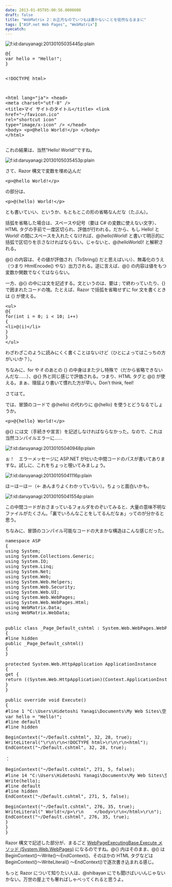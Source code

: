 ```yaml
---
date: 2013-01-05T05:00:56.0000000
draft: false
title: "WebMatrix 2：お正月なのでいつもは書かないことを徒然なるままに"
tags: ["ASP.net Web Pages", "WebMatrix"]
eyecatch: 
---
```

<p><span itemscope itemtype="http://schema.org/Photograph"><img src="20130105035445.png" alt="f:id:daruyanagi:20130105035445p:plain" title="f:id:daruyanagi:20130105035445p:plain" class="hatena-fotolife" itemprop="image"></span></p>
<pre class="code lang-cs" data-lang="cs" data-unlink>@{
var hello = <span class="synConstant">&quot;Hello!&quot;</span>;
}

&lt;!DOCTYPE html&gt;

&lt;html lang=<span class="synConstant">&quot;ja&quot;</span>&gt;
&lt;head&gt;
&lt;meta charset=<span class="synConstant">&quot;utf-8&quot;</span> /&gt;
&lt;title&gt;マイ サイトのタイトル&lt;/title&gt;
&lt;link href=<span class="synConstant">&quot;~/favicon.ico&quot;</span> rel=<span class="synConstant">&quot;shortcut icon&quot;</span> type=<span class="synConstant">&quot;image/x-icon&quot;</span> /&gt;
&lt;/head&gt;
&lt;body&gt;
&lt;p&gt;@hello World!&lt;/p&gt;
&lt;/body&gt;
&lt;/html&gt;
</pre><p>これの結果は、当然“Hello! World!”ですね。</p><p><span itemscope itemtype="http://schema.org/Photograph"><img src="20130105035453.png" alt="f:id:daruyanagi:20130105035453p:plain" title="f:id:daruyanagi:20130105035453p:plain" class="hatena-fotolife" itemprop="image"></span></p><p>さて、Razor 構文で変数を埋め込んだ</p>
<pre class="code lang-cs" data-lang="cs" data-unlink>&lt;p&gt;@hello World!&lt;/p&gt;
</pre><p>の部分は、</p>
<pre class="code lang-cs" data-lang="cs" data-unlink>&lt;p&gt;@(hello) World!&lt;/p&gt;
</pre><p>とも書いていい、というか、もともとこの形の省略なんだな（たぶん）。</p><p>括弧を省略した場合は、スペースや記号（要は C# の変数に使えない文字）、HTML タグの手前で一度区切られ、評価が行われる。だから、もし Hello! と World! の間にスペースを入れたくなければ、@(hello)World! と書いて明示的に括弧で区切りを示さなければならない。じゃないと、@(helloWorld)! と解釈される。</p><p>@() の内容は、その値が評価され（ToString() だと思えばいい）、無毒化のうえ（つまり HtmlEncode() やな）出力される。逆に言えば、@() の内容は値をもつ変数か関数でなくてはならない。</p><p>一方、@{} の中には文を記述する。文というのは、要は ; で終わっていたり、{} で囲まれたコードの塊。たとえば、Razor で括弧を省略せずに for 文を書くときは {} が使える。</p>
<pre class="code lang-cs" data-lang="cs" data-unlink>&lt;ul&gt;
@{
<span class="synStatement">for</span>(<span class="synType">int</span> i = <span class="synConstant">0</span>; i &lt; <span class="synConstant">10</span>; i++)
{
&lt;li&gt;@(i)&lt;/li&gt;
}
}
&lt;/ul&gt;
</pre><p>わざわざこのように読みにくく書くことはないけど（ひとによってはこっちの方がいいか？）。</p><p>ちなみに、for や if のあとの {} の中身はまた少し特殊で（だから省略できないんだな……）、@{} 外と同じ感じで評価される。つまり、HTML タグと @() が使える。まぁ、理屈より書いて慣れた方が早い。Don't think, feel!</p><p>さてはて。</p><p>では、冒頭のコードで @(hello) の代わりに @{hello} を使うとどうなるでしょうか。</p>
<pre class="code lang-" data-lang="" data-unlink>&lt;p&gt;@{hello} World!&lt;/p&gt;</pre><p>@{} には文（手続きや宣言）を記述しなければならなかった。なので、これは当然コンパイルエラーに……</p><p><span itemscope itemtype="http://schema.org/Photograph"><img src="20130105040948.png" alt="f:id:daruyanagi:20130105040948p:plain" title="f:id:daruyanagi:20130105040948p:plain" class="hatena-fotolife" itemprop="image"></span></p><p>ぉ！　エラーメッセージに ASP.NET が吐いた中間コードのパスが書いてありますな。試しに、これをちょっと覗いてみましょう。</p><p><span itemscope itemtype="http://schema.org/Photograph"><img src="20130105041116.png" alt="f:id:daruyanagi:20130105041116p:plain" title="f:id:daruyanagi:20130105041116p:plain" class="hatena-fotolife" itemprop="image"></span></p><p>ほーほーほー（← あんまりよくわかっていない）。ちょっと面白いかも。</p><p><span itemscope itemtype="http://schema.org/Photograph"><img src="20130105041554.png" alt="f:id:daruyanagi:20130105041554p:plain" title="f:id:daruyanagi:20130105041554p:plain" class="hatena-fotolife" itemprop="image"></span></p><p>この中間コードがおさまっているフォルダをのぞいてみると、大量の意味不明なファイルがたくさん。「裏でいろんなことをしてるんだなぁ」ってのが分かると思う。</p><p>ちなみに、冒頭のコンパイル可能なコードの大まかな構造はこんな感じだった。</p>
<pre class="code lang-cs" data-lang="cs" data-unlink><span class="synType">namespace</span> ASP
{
<span class="synStatement">using</span> System;
<span class="synStatement">using</span> System.Collections.Generic;
<span class="synStatement">using</span> System.IO;
<span class="synStatement">using</span> System.Linq;
<span class="synStatement">using</span> System.Net;
<span class="synStatement">using</span> System.Web;
<span class="synStatement">using</span> System.Web.Helpers;
<span class="synStatement">using</span> System.Web.Security;
<span class="synStatement">using</span> System.Web.UI;
<span class="synStatement">using</span> System.Web.WebPages;
<span class="synStatement">using</span> System.Web.WebPages.Html;
<span class="synStatement">using</span> WebMatrix.Data;
<span class="synStatement">using</span> WebMatrix.WebData;


<span class="synType">public</span> <span class="synType">class</span> _Page_Default_cshtml : System.Web.WebPages.WebPage
{
<span class="synPreProc">#line hidden</span>
<span class="synType">public</span> _Page_Default_cshtml()
{
}

<span class="synType">protected</span> System.Web.HttpApplication ApplicationInstance
{
<span class="synStatement">get</span> {
<span class="synStatement">return</span> ((System.Web.HttpApplication)(Context.ApplicationInstance));
}
}

<span class="synType">public</span> <span class="synType">override</span> <span class="synType">void</span> Execute()
{
<span class="synPreProc">#line 1 &quot;C:\Users\Hidetoshi Yanagi\Documents\My Web Sites\空のサイト\Default.cshtml&quot;</span>
var hello = <span class="synConstant">&quot;Hello!&quot;</span>;
<span class="synPreProc">#line default</span>
<span class="synPreProc">#line hidden</span>

BeginContext(<span class="synConstant">&quot;~/Default.cshtml&quot;</span>, <span class="synConstant">32</span>, <span class="synConstant">28</span>, <span class="synConstant">true</span>);
WriteLiteral(<span class="synConstant">&quot;</span><span class="synSpecial">\r\n\r\n</span><span class="synConstant">&lt;!DOCTYPE html&gt;</span><span class="synSpecial">\r\n\r\n</span><span class="synConstant">&lt;html&quot;</span>);
EndContext(<span class="synConstant">&quot;~/Default.cshtml&quot;</span>, <span class="synConstant">32</span>, <span class="synConstant">28</span>, <span class="synConstant">true</span>);

：

BeginContext(<span class="synConstant">&quot;~/Default.cshtml&quot;</span>, <span class="synConstant">271</span>, <span class="synConstant">5</span>, <span class="synConstant">false</span>);
<span class="synPreProc">#line 14 &quot;C:\Users\Hidetoshi Yanagi\Documents\My Web Sites\空のサイト\Default.cshtml&quot;</span>
Write(hello);
<span class="synPreProc">#line default</span>
<span class="synPreProc">#line hidden</span>
EndContext(<span class="synConstant">&quot;~/Default.cshtml&quot;</span>, <span class="synConstant">271</span>, <span class="synConstant">5</span>, <span class="synConstant">false</span>);

BeginContext(<span class="synConstant">&quot;~/Default.cshtml&quot;</span>, <span class="synConstant">276</span>, <span class="synConstant">35</span>, <span class="synConstant">true</span>);
WriteLiteral(<span class="synConstant">&quot; World!&lt;/p&gt;</span><span class="synSpecial">\r\n</span><span class="synConstant">    &lt;/body&gt;</span><span class="synSpecial">\r\n</span><span class="synConstant">&lt;/html&gt;</span><span class="synSpecial">\r\n</span><span class="synConstant">&quot;</span>);
EndContext(<span class="synConstant">&quot;~/Default.cshtml&quot;</span>, <span class="synConstant">276</span>, <span class="synConstant">35</span>, <span class="synConstant">true</span>);
}
}
}
</pre><p>Razor 構文で記述した部分が、まるごと <a href="http://msdn.microsoft.com/ja-jp/library/system.web.webpages.webpageexecutingbase.execute(v=vs.111).aspx">WebPageExecutingBase.Execute &#x30E1;&#x30BD;&#x30C3;&#x30C9; (System.Web.WebPages)</a> になるのですね。@{} 内はそのまま、@() は BeginContext()～Write()～EndContext()、そのほかの HTML タグなどは BeginContext()～WriteLiteral() ～EndContext()で逐次書き込まれる感じ。</p><p>もっと Razor について知りたい人は、@shibayan にでも聞けばいいんじゃないかない。万世の屋上でも奢ればしゃべってくれると思うよ。</p>

